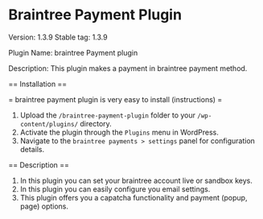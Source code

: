 # Braintree Payment Plugin

Version: 1.3.9
Stable tag: 1.3.9

Plugin Name: braintree Payment plugin

Description: This plugin makes a payment in braintree payment method.

== Installation ==

= braintree payment plugin is very easy to install (instructions) =
1. Upload the `/braintree-payment-plugin` folder to your `/wp-content/plugins/` directory.
2. Activate the plugin through the `Plugins` menu in WordPress.
3. Navigate to the `braintree payments > settings` panel for configuration details.

== Description ==
1. In this plugin you can set your braintree account live or sandbox keys.
2. In this plugin you can easily configure you email settings.
3. This plugin offers you a capatcha functionality and payment (popup, page) options.


